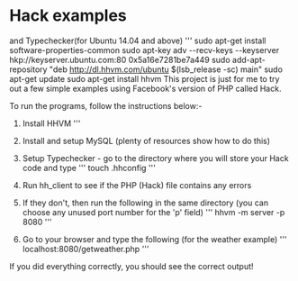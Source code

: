 # Hack examples
 and Typechecker(for Ubuntu 14.04 and above)
'''
  sudo apt-get install software-properties-common
  sudo apt-key adv --recv-keys --keyserver hkp://keyserver.ubuntu.com:80 0x5a16e7281be7a449
  sudo add-apt-repository "deb http://dl.hhvm.com/ubuntu $(lsb_release -sc) main"
  sudo apt-get update
  sudo apt-get install hhvm
This project is just for me to try out a few simple examples using Facebook's version of PHP called Hack.

To run the programs, follow the instructions below:-

1. Install HHVM
'''

2. Install and setup MySQL (plenty of resources show how to do this)

3. Setup Typechecker - go to the directory where you will store your Hack code and type
'''
  touch .hhconfig
'''

4. Run hh_client to see if the PHP (Hack) file contains any errors

5. If they don't, then run the following in the same directory (you can choose any unused port number for the 'p' field)
'''
  hhvm -m server -p 8080
'''

6. Go to your browser and type the following (for the weather example)
'''
  localhost:8080/getweather.php
'''

If you did everything correctly, you should see the correct output!
